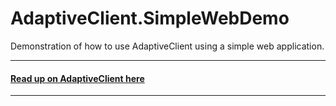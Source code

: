 # AdaptiveClient.SimpleWebDemo
Demonstration of how to use AdaptiveClient using a simple web application.

---

#### [Read up on AdaptiveClient here](https://github.com/leaderanalytics/AdaptiveClient)

---